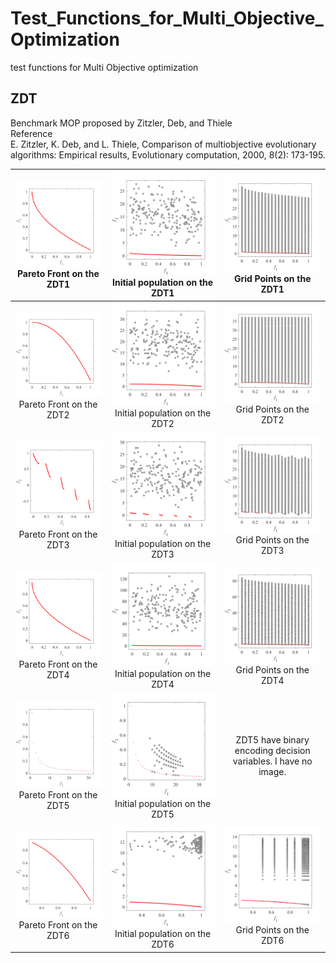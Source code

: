 # Test_Functions_for_Multi_Objective_Optimization
test functions for Multi Objective optimization
 
## ZDT
Benchmark MOP proposed by Zitzler, Deb, and Thiele  
Reference  
E. Zitzler, K. Deb, and L. Thiele, Comparison of multiobjective
evolutionary algorithms: Empirical results, Evolutionary computation,
2000, 8(2): 173-195.
 
|![image](../image/PF1/ZDT1_M2.svg)Pareto Front on the ZDT1 |![image](../image/Init_pop/ZDT1_M2.svg)Initial population on the ZDT1|![image](../image/Grid/ZDT1_M2.svg) Grid Points on the ZDT1|
|:-:|:-:|:-:|
|![image](../image/PF1/ZDT2_M2.svg)Pareto Front on the ZDT2 |![image](../image/Init_pop/ZDT2_M2.svg)Initial population on the ZDT2|![image](../image/Grid/ZDT2_M2.svg) Grid Points on the ZDT2|
|![image](../image/PF1/ZDT3_M2.svg)Pareto Front on the ZDT3 |![image](../image/Init_pop/ZDT3_M2.svg)Initial population on the ZDT3|![image](../image/Grid/ZDT3_M2.svg) Grid Points on the ZDT3|
|![image](../image/PF1/ZDT4_M2.svg)Pareto Front on the ZDT4 |![image](../image/Init_pop/ZDT4_M2.svg)Initial population on the ZDT4|![image](../image/Grid/ZDT4_M2.svg) Grid Points on the ZDT4|
|![image](../image/PF1/ZDT5_M2.svg)Pareto Front on the ZDT5 |![image](../image/Init_pop/ZDT5_M2.svg)Initial population on the ZDT5| ZDT5 have  binary encoding decision variables. I have no image. |
|![image](../image/PF1/ZDT6_M2.svg)Pareto Front on the ZDT6 |![image](../image/Init_pop/ZDT6_M2.svg)Initial population on the ZDT6|![image](../image/Grid/ZDT6_M2.svg) Grid Points on the ZDT6|
